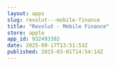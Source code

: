 ```yaml
---
layout: apps
slug: revolut---mobile-finance
title: "Revolut - Mobile Finance"
store: apple
app_id: 932493382
date: 2025-09-17T13:51:53Z
published: 2015-03-01T14:54:14Z
---
```

